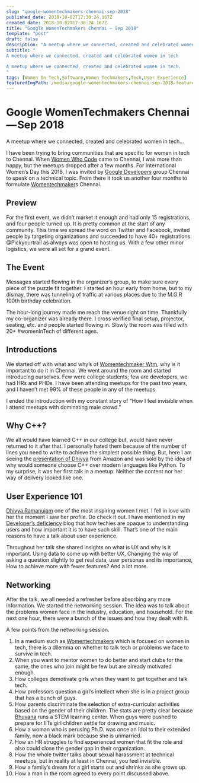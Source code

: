 ```yaml
---
slug: "google-womentechmakers-chennai-sep-2018"
published_date: 2018-10-02T17:30:24.167Z
created_date: 2018-10-02T17:30:24.167Z
title: "Google WomenTechmakers Chennai — Sep 2018"
template: "post"
draft: false
description: "A meetup where we connected, created and celebrated women in tech."
subtitle: "
A meetup where we connected, created and celebrated women in tech

A meetup where we connected, created and celebrated women in tech.
"
tags: [Women In Tech,Software,Women Techmakers,Tech,User Experience]
featuredImgPath: /media/google-womentechmakers-chennai-sep-2018-featured.png
---
```

# Google WomenTechmakers Chennai — Sep 2018

A meetup where we connected, created and celebrated women in tech…

I have been trying to bring communities that are specific for women in tech to Chennai. When [Women Who Code](https://medium.com/u/f05962335e24) came to Chennai, I was more than happy, but the meetups dropped after a few months. For International Women’s Day this 2018, I was invited by [Google Developers](https://medium.com/u/991272e72e68) group Chennai to speak on a technical topic. From there it took us another four months to formulate [Womentechmaker](https://medium.com/u/d21cf873a5ed)s Chennai.

## Preview

For the first event, we didn’t market it enough and had only 15 registrations, and four people turned up. It is pretty common at the start of any community. This time we spread the word on Twitter and Facebook, invited people by targeting organizations and succeeded to have 40+ registrations. @Pickyourtrail as always was open to hosting us. With a few other minor logistics, we were all set for a grand event.

## The Event

Messages started flowing in the organizer’s group, to make sure every piece of the puzzle fit together. I started an hour early from home, but to my dismay, there was tunneling of traffic at various places due to the M.G.R 100th birthday celebration.

The hour-long journey made me reach the venue right on time. Thankfully my co-organizer was already there. I cross verified final setup, projector, seating, etc. and people started flowing in. Slowly the room was filled with 20+ #womenInTech of different ages.

## Introductions

We started off with what and why’s of [Womentechmaker Wtm](https://medium.com/u/d21cf873a5ed), why is it important to do it in Chennai. We went around the room and started introducing ourselves. Few were college students; few are developers, we had HRs and PHDs. I have been attending meetups for the past two years, and I haven’t met 99% of these people in any of the meetups.

I ended the introduction with my constant story of “How I feel invisible when I attend meetups with dominating male crowd.”

## Why C++?

We all would have learned C++ in our college but, would have never returned to it after that. I personally hated them because of the number of lines you need to write to achieve the simplest possible thing. But, here I am seeing the [presentation of Dhivya](https://drive.google.com/file/d/1zaEFAbKcGli4df49igfQ4xr371ruumVr/view?usp=sharing) from Amazon and was sold by the idea of why would someone choose C++ over modern languages like Python. To my surprise, it was her first talk in a meetup. Neither the content nor her way of delivery looked like one.

## User Experience 101

[Dhivya Ramanujam](https://medium.com/u/561978c11695) one of the most inspiring women I met. I fell in love with her the moment I saw her profile. Do check it out. I have mentioned in my [Developer’s deficiency](https://medium.com/bhavaniravi/developers-deficiency-a238eebbd73c) blog that how techies are opaque to understanding users and how important it is to have such skill. That’s one of the main reasons to have a talk about user experience.

Throughout her talk she shared insights on what is UX and why is it important. Using data to come up with better UX, Changing the way of asking a question slightly to get real data, user personas and its importance, How to achieve more with fewer features? And a lot more.

## Networking

After the talk, we all needed a refresher before absorbing any more information. We started the networking session. The idea was to talk about the problems women face in the industry, education, and household. For the next one hour, there were a bunch of the issues and how they dealt with it.

A few points from the networking session.

1.  In a medium such as [Womentechmakers](https://medium.com/u/d21cf873a5ed) which is focused on women in tech, there is a dilemma on whether to talk tech or problems we face to survive in tech.
2.  When you want to mentor women to do better and start clubs for the same, the ones who join might be few but are already motivated enough.
3.  How colleges demotivate girls when they want to get together and talk tech.
4.  How professors question a girl’s intellect when she is in a project group that has a bunch of guys.
5.  How parents discriminate the selection of extra-curricular activities based on the gender of their children. The stats are pretty clear because [Bhuvana](https://medium.com/u/89eb66788e77) runs a STEM learning center. When guys were pushed to prepare for IITs girl children settle for drawing and music.
6.  How a woman who is perusing Ph.D. was once an Idol to their extended family, now a black mark because she is unmarried.
7.  How an HR struggles to find experienced women that fit the role and also could close the gender gap in their organization.
8.  How the whole twitter talks about sexual harassment at technical meetups, but in reality at least in Chennai, you feel invisible.
9.  How a family’s dream for a girl starts out and shrinks as she grows up.
10.  How a man in the room agreed to every point discussed above.


